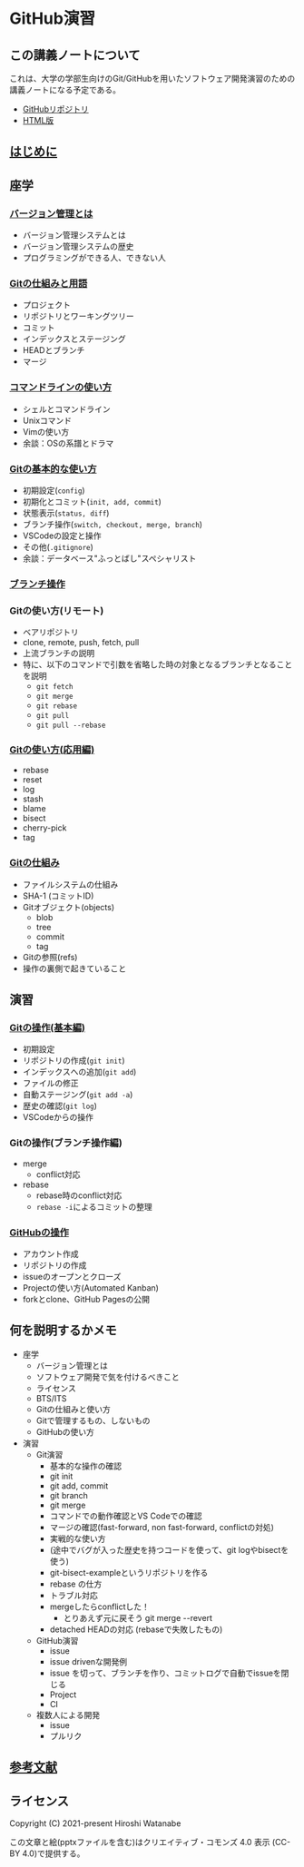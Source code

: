 # GitHub演習

## この講義ノートについて

これは、大学の学部生向けのGit/GitHubを用いたソフトウェア開発演習のための講義ノートになる予定である。

* [GitHubリポジトリ](https://github.com/kaityo256/github)
* [HTML版](https://kaityo256.github.io/github/)

## [はじめに](preface/README.md)

## 座学

### [バージョン管理とは](vcs/README.md)

* バージョン管理システムとは
* バージョン管理システムの歴史
* プログラミングができる人、できない人

### [Gitの仕組みと用語](term/README.md)

* プロジェクト
* リポジトリとワーキングツリー
* コミット
* インデックスとステージング
* HEADとブランチ
* マージ

### [コマンドラインの使い方](command/README.md)

* シェルとコマンドライン
* Unixコマンド
* Vimの使い方
* 余談：OSの系譜とドラマ

### [Gitの基本的な使い方](basics/README.md)

* 初期設定(`config`)
* 初期化とコミット(`init, add, commit`)
* 状態表示(`status, diff`)
* ブランチ操作(`switch, checkout, merge, branch`)
* VSCodeの設定と操作
* その他(`.gitignore`)
* 余談：データベース"ふっとばし"スペシャリスト

### [ブランチ操作](branch/README.md)

### Gitの使い方(リモート)

* ベアリポジトリ
* clone, remote, push, fetch, pull
* 上流ブランチの説明
* 特に、以下のコマンドで引数を省略した時の対象となるブランチとなることを説明
    * `git fetch`
    * `git merge`
    * `git rebase`
    * `git pull`
    * `git pull --rebase`

### [Gitの使い方(応用編)](advanced/README.md)

* rebase
* reset
* log
* stash
* blame
* bisect
* cherry-pick
* tag

### [Gitの仕組み](internals/README.md)

* ファイルシステムの仕組み
* SHA-1 (コミットID)
* Gitオブジェクト(objects)
    * blob
    * tree
    * commit
    * tag
* Gitの参照(refs)
* 操作の裏側で起きていること

## 演習

### [Gitの操作(基本編)](practice_basic/README.md)

* 初期設定
* リポジトリの作成(`git init`)
* インデックスへの追加(`git add`)
* ファイルの修正
* 自動ステージング(`git add -a`)
* 歴史の確認(`git log`)
* VSCodeからの操作

### Gitの操作(ブランチ操作編)

* merge
    * conflict対応
* rebase
    * rebase時のconflict対応
    * `rebase -i`によるコミットの整理

### [GitHubの操作](practice_github/README.md)

* アカウント作成
* リポジトリの作成
* issueのオープンとクローズ
* Projectの使い方(Automated Kanban)
* forkとclone、GitHub Pagesの公開

## 何を説明するかメモ

* 座学
    * バージョン管理とは
    * ソフトウェア開発で気を付けるべきこと
    * ライセンス
    * BTS/ITS
    * Gitの仕組みと使い方
    * Gitで管理するもの、しないもの
    * GitHubの使い方
* 演習
    * Git演習
        * 基本的な操作の確認
        * git init
        * git add, commit
        * git branch
        * git merge
        * コマンドでの動作確認とVS Codeでの確認
        * マージの確認(fast-forward, non fast-forward, conflictの対処)
        * 実戦的な使い方
        * (途中でバグが入った歴史を持つコードを使って、git logやbisectを使う)
        * git-bisect-exampleというリポジトリを作る
        * rebase の仕方
        * トラブル対応
        * mergeしたらconflictした！
            * とりあえず元に戻そう git merge --revert
        * detached HEADの対応 (rebaseで失敗したもの)
    * GitHub演習
        * issue
        * issue drivenな開発例
        * issue を切って、ブランチを作り、コミットログで自動でissueを閉じる
        * Project
        * CI
    * 複数人による開発
        * issue
        * プルリク

## [参考文献](references/README.md)

## ライセンス

Copyright (C) 2021-present Hiroshi Watanabe

この文章と絵(pptxファイルを含む)はクリエイティブ・コモンズ 4.0 表示 (CC-BY 4.0)で提供する。
